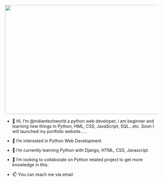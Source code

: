<img src="https://github.com/indiantechworld/Profile-Banner-Image/blob/main/Python-web-developer.jpg" width="800" height="360">

- 👋 Hi, I’m @indiantechworld a python web developer, i am beginner and learning new things in Python, HML, CSS, JavaScript, SQL...etc. Soon I will launched my portfolio website.....

- 👀 I’m interested in Python Web Development
- 🌱 I’m currently learning Python with Django, HTML, CSS, Javascript.
- 💞️ I’m looking to collaborate on Python related project to get more knowledge in this.
- 📫 You can reach me via email


    

